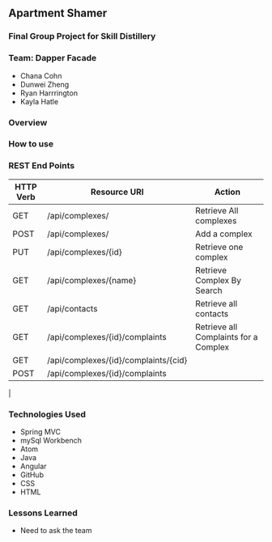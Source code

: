 ## Apartment Shamer

### Final Group Project for Skill Distillery

### Team: Dapper Facade
* Chana Cohn
* Dunwei Zheng
* Ryan Harrrington
* Kayla Hatle

### Overview


### How to use

### REST End Points
| HTTP Verb | Resource URI                        | Action                               |
|-----------|-------------------------------------|--------------------------------------|
| GET       | /api/complexes/                     | Retrieve All complexes               |
| POST      | /api/complexes/                     | Add a complex                        |
| PUT       | /api/complexes/{id}                 | Retrieve one complex                 |
| GET       | /api/complexes/{name}               | Retrieve Complex By Search           |
| GET       | /api/contacts                       | Retrieve all contacts                |
| GET       | /api/complexes/{id}/complaints      | Retrieve all Complaints for a Complex|
| GET       | /api/complexes/{id}/complaints/{cid}| 
| POST      | /api/complexes/{id}/complaints      |
|

### Technologies Used
* Spring MVC
* mySql Workbench
* Atom
* Java
* Angular
* GitHub
* CSS
* HTML

### Lessons Learned

* Need to ask the team
